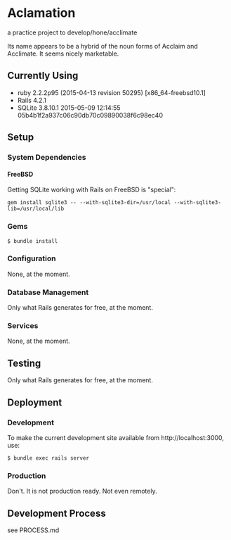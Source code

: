 # Aclamation

a practice project to develop/hone/acclimate

Its name appears to be a hybrid of the noun forms of Acclaim and Acclimate.  It
seems nicely marketable.

## Currently Using

* ruby 2.2.2p95 (2015-04-13 revision 50295) [x86_64-freebsd10.1]
* Rails 4.2.1
* SQLite 3.8.10.1 2015-05-09 12:14:55 05b4b1f2a937c06c90db70c09890038f6c98ec40


## Setup

### System Dependencies

#### FreeBSD

Getting SQLite working with Rails on FreeBSD is "special":

    gem install sqlite3 -- --with-sqlite3-dir=/usr/local --with-sqlite3-lib=/usr/local/lib


### Gems

    $ bundle install

### Configuration

None, at the moment.


### Database Management

Only what Rails generates for free, at the moment.


### Services

None, at the moment.


## Testing

Only what Rails generates for free, at the moment.


## Deployment

### Development

To make the current development site available from http://localhost:3000, use:

    $ bundle exec rails server

### Production

Don't.  It is not production ready.  Not even remotely.


## Development Process

see PROCESS.md
